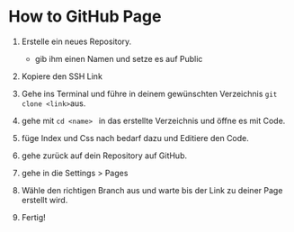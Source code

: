 # How to GitHub Page

1. Erstelle ein neues Repository. 
   - gib ihm einen Namen und setze es auf Public
2. Kopiere den SSH Link
3. Gehe ins Terminal und führe in deinem gewünschten Verzeichnis ```git clone <link>```aus.
4. gehe mit ``cd <name> `` in das erstellte Verzeichnis und öffne es mit Code.
5. füge Index und Css nach bedarf dazu und Editiere den Code.
6. gehe zurück auf dein Repository auf GitHub.
7. gehe in die Settings > Pages
8. Wähle den richtigen Branch aus und warte bis der Link zu deiner Page erstellt wird.

9. Fertig!